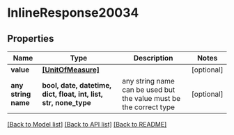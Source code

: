 # InlineResponse20034


## Properties
Name | Type | Description | Notes
------------ | ------------- | ------------- | -------------
**value** | [**[UnitOfMeasure]**](UnitOfMeasure.md) |  | [optional] 
**any string name** | **bool, date, datetime, dict, float, int, list, str, none_type** | any string name can be used but the value must be the correct type | [optional]

[[Back to Model list]](../README.md#documentation-for-models) [[Back to API list]](../README.md#documentation-for-api-endpoints) [[Back to README]](../README.md)


